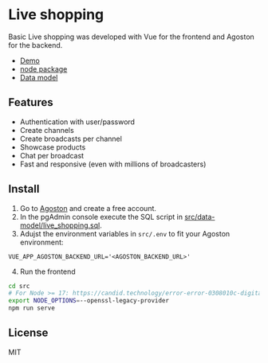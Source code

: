 # Live shopping

Basic Live shopping was developed with Vue for the frontend and Agoston for the backend.

- [Demo](https://live-shopping-ui.agoston.io)
- [node package](https://www.npmjs.com/package/@agoston-io/client)
- [Data model](./src/data-model/live_shopping.sql)

## Features

- Authentication with user/password
- Create channels
- Create broadcasts per channel
- Showcase products
- Chat per broadcast
- Fast and responsive (even with millions of broadcasters)

## Install

1. Go to [Agoston](https://agoston.io) and create a free account.
2. In the pgAdmin console execute the SQL script in [src/data-model/live_shopping.sql](src/data-model/live_shopping.sql).
3. Adujst the environment variables in `src/.env` to fit your Agoston environment:

```env
VUE_APP_AGOSTON_BACKEND_URL='<AGOSTON_BACKEND_URL>'
```

4. Run the frontend

```sh
cd src
# For Node >= 17: https://candid.technology/error-error-0308010c-digital-envelope-routines-unsupported/
export NODE_OPTIONS=--openssl-legacy-provider
npm run serve
```

## License

MIT
